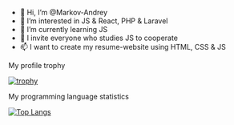 - 👋 Hi, I’m @Markov-Andrey
- 👀 I’m interested in JS & React, PHP & Laravel
- 🌱 I’m currently learning JS
- 💞️ I invite everyone who studies JS to cooperate
- 📫 I want to create my resume-website using HTML, CSS & JS

My profile trophy

[![trophy](https://github-profile-trophy.vercel.app/?username=Markov-Andrey&theme=onedark)](https://github.com/ryo-ma/github-profile-trophy)

My programming language statistics



[![Top Langs](https://github-readme-stats.vercel.app/api/top-langs/?username=Markov-Andrey&layout=compact)](https://github.com/anuraghazra/github-readme-stats)

<!---
Markov-Andrey/Markov-Andrey is a ✨ special ✨ repository because its `README.md` (this file) appears on your GitHub profile.
You can click the Preview link to take a look at your changes.
--->
